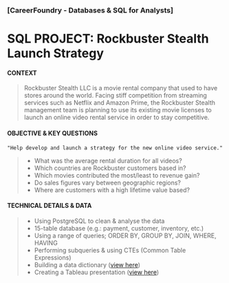 ### [CareerFoundry - Databases & SQL for Analysts]
# SQL PROJECT: Rockbuster Stealth Launch Strategy
 
  
   
#### CONTEXT
  
  

> Rockbuster Stealth LLC is a movie rental company that used to have stores around the world. Facing stiff competition from streaming services such as Netflix and Amazon Prime, the Rockbuster Stealth management team is planning to use its existing movie licenses to launch an online video rental service in order to stay competitive. 

#### OBJECTIVE & KEY QUESTIONS
```
"Help develop and launch a strategy for the new online video service."
``` 
> -  What was the average rental duration for all videos?
> -  Which countries are Rockbuster customers based in?
> -  Which movies contributed the most/least to revenue gain?
> -  Do sales figures vary between geographic regions?
> -  Where are customers with a high lifetime value based?

#### TECHNICAL DETAILS & DATA

> - Using PostgreSQL to clean & analyse the data
> - 15-table database (e.g.: payment, customer, inventory, etc.)
> - Using a range of queries; ORDER BY, GROUP BY, JOIN, WHERE, HAVING
> - Performing subqueries & using CTEs (Common Table Expressions)
> - Building a data dictionary ([view here](https://drive.google.com/file/d/11Nd0mURLddNwbHeuj6ayX_o_LySszdZF/view?usp=sharing))
> - Creating a Tableau presentation ([view here](https://public.tableau.com/views/RockbusterPres/Story1?:language=en-GB&:display_count=n&:origin=viz_share_link))
